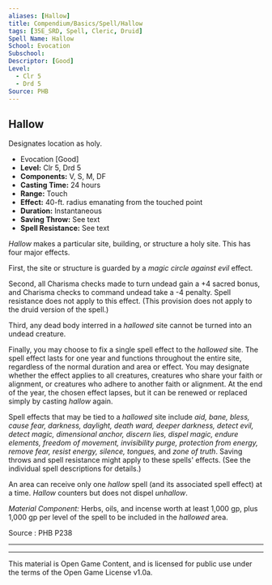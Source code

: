 ```yaml
---
aliases: [Hallow]
title: Compendium/Basics/Spell/Hallow
tags: [35E_SRD, Spell, Cleric, Druid]
Spell Name: Hallow
School: Evocation
Subschool: 
Descriptor: [Good]
Level:
  - Clr 5
  - Drd 5
Source: PHB
---
```



## Hallow

Designates location as holy.

*   Evocation [Good]
*   **Level:** Clr 5, Drd 5
*   **Components:** V, S, M, DF
*   **Casting Time:** 24 hours
*   **Range:** Touch
*   **Effect:** 40-ft. radius emanating from the touched point
*   **Duration:** Instantaneous
*   **Saving Throw:** See text
*   **Spell Resistance:** See text

<p><i>Hallow</i> makes a particular site, building, or structure a holy site. This has four major effects.</p><p>First, the site or structure is guarded by a <i>magic circle against evil</i> effect.</p><p>Second, all Charisma checks made to turn undead gain a +4 sacred bonus, and Charisma checks to command undead take a -4 penalty. Spell resistance does not apply to this effect. (This provision does not apply to the druid version of the spell.)</p><p>Third, any dead body interred in a <i>hallowed</i> site cannot be turned into an undead creature.</p><p>Finally, you may choose to fix a single spell effect to the <i>hallowed</i> site. The spell effect lasts for one year and functions throughout the entire site, regardless of the normal duration and area or effect. You may designate whether the effect applies to all creatures, creatures who share your faith or alignment, or creatures who adhere to another faith or alignment. At the end of the year, the chosen effect lapses, but it can be renewed or replaced simply by casting <i>hallow</i> again.</p><p>Spell effects that may be tied to a <i>hallowed</i> site include <i>aid, bane, bless, cause fear, darkness, daylight, death ward, deeper darkness, detect evil, detect magic, dimensional anchor, discern lies, dispel magic, endure elements, freedom of movement, invisibility purge, protection from energy, remove fear, resist energy, silence, tongues,</i> and <i>zone of truth</i>. Saving throws and spell resistance might apply to these spells' effects. (See the individual spell descriptions for details.)</p><p>An area can receive only one <i>hallow</i> spell (and its associated spell effect) at a time. <i>Hallow</i> counters but does not dispel <i>unhallow</i>.</p><p><i>Material Component:</i> Herbs, oils, and incense worth at least 1,000 gp, plus 1,000 gp per level of the spell to be included in the <i>hallowed</i> area.</p>

Source : PHB P238

---

---

This material is Open Game Content, and is licensed for public use under
the terms of the Open Game License v1.0a.
